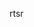 rtsr
<!---
ritika299singh/ritika299singh is a ✨ special ✨ repository because its `README.md` (this file) appears on your GitHub profile.
You can click the Preview link to take a look at your changes.
--->
